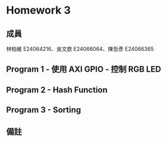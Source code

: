 # Homework 3
## 成員
林柏維 E24064216、吳文歆 E24066064、陳哲彥 E24066365
## Program 1 - 使用 AXI GPIO - 控制 RGB LED 



## Program 2 - Hash Function


## Program 3 - Sorting


## 備註
